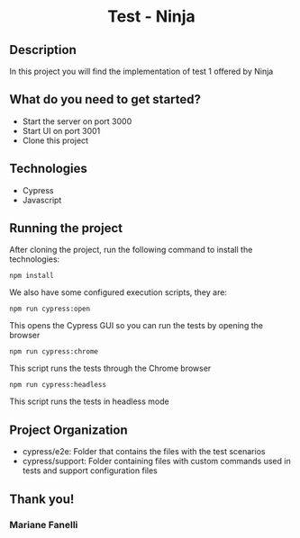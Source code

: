 <h1 align="center"> Test - Ninja</h1>

## Description
In this project you will find the implementation of test 1 offered by Ninja

## What do you need to get started?
* Start the server on port 3000
* Start UI on port 3001
* Clone this project

## Technologies
* Cypress
* Javascript

## Running the project
After cloning the project, run the following command to install the technologies:
```
npm install
```
We also have some configured execution scripts, they are:
```
npm run cypress:open
```
This opens the Cypress GUI so you can run the tests by opening the browser

```
npm run cypress:chrome
```
This script runs the tests through the Chrome browser

```
npm run cypress:headless
```
This script runs the tests in headless mode

## Project Organization
* cypress/e2e: Folder that contains the files with the test scenarios
* cypress/support: Folder containing files with custom commands used in tests and support configuration files


## Thank you!

### Mariane Fanelli
